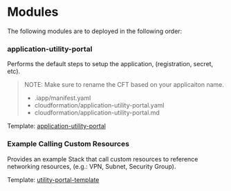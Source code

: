 # Modules

The following modules are to deployed in the following order:

### application-utility-portal
Performs the default steps to setup the application, (registration, secret, etc).
> NOTE: Make sure to rename the CFT based on your applicaiton name.
> + .iapp/manifest.yaml
> + cloudformation/application-utility-portal.yaml
> + cloudformation/application-utility-portal.md

Template: [application-utility-portal](./application-utility-portal.md)

### Example Calling Custom Resources
Provides an example Stack that call custom resources to reference networking resources, (e.g.: VPN, Subnet, Security Group).

Template: [utility-portal-template](./utility-portal-template.md)